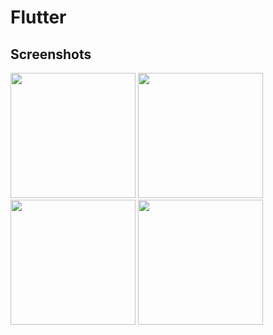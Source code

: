 # Flutter 

## Screenshots
<img src="https://raw.githubusercontent.com/bramvbilsen/Flutter-Quiz-Preview-App/master/screenshots/Screenshot_1519245085.png" width="200">   <img src="https://raw.githubusercontent.com/bramvbilsen/Flutter-Quiz-Preview-App/master/screenshots/Screenshot_1519245074.png" width="200">   <img src="https://raw.githubusercontent.com/bramvbilsen/Flutter-Quiz-Preview-App/master/screenshots/Screenshot_1519245082.png" width="200">   <img src="https://raw.githubusercontent.com/bramvbilsen/Flutter-Quiz-Preview-App/master/screenshots/Screenshot_1519244338.png" width="200">
